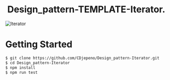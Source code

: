 

<p align="center"><h1 align="center">
Design_pattern-TEMPLATE-Iterator.
</h1>

![Iterator](https://user-images.githubusercontent.com/43074465/128291259-370d4c9c-b430-42f8-af21-7023413f8535.jpg)

# Getting Started
```bash
$ git clone https://github.com/CDjepeno/Design_pattern-Iterator.git
$ cd Design_pattern-Iterator
$ npm install
$ npm run test
```

